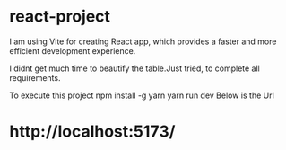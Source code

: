 # react-project

I am using Vite for creating React app, which  provides a faster and more efficient development experience.

I didnt get much time to beautify the table.Just tried, to complete all requirements.

To execute this project
npm install -g yarn
yarn run dev
Below is the Url 
# http://localhost:5173/